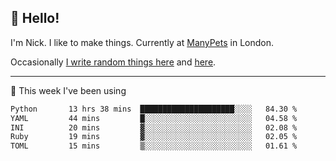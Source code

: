 ## 👋 Hello! 

I'm Nick. I like to make things. Currently at [ManyPets](https://manypets.com) in London.

Occasionally [I write random things here](https://nicksnell.com) and [here](https://twitter.com/nicksnell).

-------

🚀 This week I've been using

<!--START_SECTION:waka-->

```txt
Python       13 hrs 38 mins  █████████████████████░░░░   84.30 %
YAML         44 mins         █░░░░░░░░░░░░░░░░░░░░░░░░   04.58 %
INI          20 mins         ▓░░░░░░░░░░░░░░░░░░░░░░░░   02.08 %
Ruby         19 mins         ▓░░░░░░░░░░░░░░░░░░░░░░░░   02.05 %
TOML         15 mins         ▒░░░░░░░░░░░░░░░░░░░░░░░░   01.61 %
```

<!--END_SECTION:waka-->
